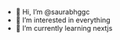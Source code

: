- 👋 Hi, I’m @saurabhggc
- 👀 I’m interested in everything
- 🌱 I’m currently learning nextjs

<!---
saurabhggc/saurabhggc is a ✨ special ✨ repository because its `README.md` (this file) appears on your GitHub profile.
You can click the Preview link to take a look at your changes.
--->
